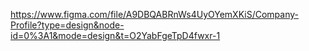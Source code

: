 https://www.figma.com/file/A9DBQABRnWs4UyOYemXKiS/Company-Profile?type=design&node-id=0%3A1&mode=design&t=O2YabFgeTpD4fwxr-1
